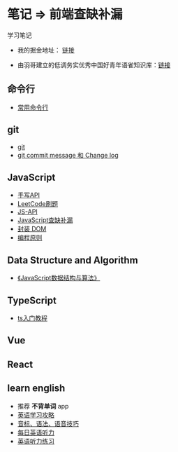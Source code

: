 # 笔记 => 前端查缺补漏

学习笔记
- 我的掘金地址： [链接](https://juejin.cn/user/3359726847928840/posts)

- 由羽哥建立的低调务实优秀中国好青年语雀知识库：[链接](https://www.yuque.com/books/share/25317989-6fed-4289-b973-5b918d857989)

## 命令行

- [常用命令行](<https://www.yuque.com/docs/share/59d2eac8-fd9d-4cd8-bdff-f7c3300d8f15>)

## git

- [git](https://github.com/shyhhh/Web-notes/blob/main/Git/git.md)
- [git commit message 和 Change log](https://github.com/shyhhh/Web-notes/blob/main/Git/git-commit-message-change-log.md)

## JavaScript

- [手写API](https://github.com/shyhhh/Web-notes/tree/main/%E6%89%8B%E5%86%99JavaScript-API)
- [LeetCode刷题](https://github.com/shyhhh/Web-notes/tree/main/%E6%89%8B%E5%86%99LeetCode)
- [JS-API](https://github.com/shyhhh/Web-notes/blob/main/JavaScript/JS-API.md)
- [JavaScript查缺补漏](https://github.com/shyhhh/Web-notes/blob/main/JavaScript/JavaScript%E6%9F%A5%E7%BC%BA%E8%A1%A5%E6%BC%8F.md)
- [封装 DOM](https://github.com/shyhhh/Web-notes/blob/main/JavaScript/%E5%B0%81%E8%A3%85DOM.md)
- [编程原则](https://github.com/shyhhh/Web-notes/blob/main/JavaScript/%E5%B0%81%E8%A3%85DOM.md)

## Data Structure and Algorithm
- [《JavaScript数据结构与算法》](https://www.yuque.com/docs/share/8d6fff0c-81df-44eb-a602-de42c6c04d5c?#)
## TypeScript

- [ts入门教程](https://ts.yayujs.com/)

## Vue

## React
## learn english
- 推荐 **不背单词** app
- [英语学习攻略](https://byoungd.gitbook.io/english-level-up-tips/part-i/1-understanding)
- [音标、语法、语音技巧](https://www.youtube.com/c/yingyutu)
- [每日英语听力](https://www.bilibili.com/video/BV1U7411a7xG?p=1&share_medium=iphone&share_plat=ios&share_session_id=B5865C76-0613-4335-8D0D-8348097850C8&share_source=WEIXIN&share_tag=s_i&timestamp=1651906441&unique_k=NqWIaWw)
- [英语听力练习](https://b23.tv/75C55D2)
